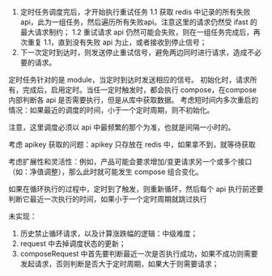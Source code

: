 1. 定时任务调度完后，才开始执行重试任务
   1.1 获取 redis 中记录的所有失败api，此为一组任务，然后遍历所有失败api。注意这里的请求仍然受 ifast 的最大请求制约；
   1.2 重试请求 api 仍然可能会失败，则在一组任务完成后，再次重复 1.1，直到没有失败 api 为止，或者接收到停止信号；
2. 下一次定时到达时，则发送停止重试信号，避免两边同时进行请求，造成不必要的请求。


定时任务针对的是 module，当定时到达时发送相应的信号。
初始化时，请求所有，完成后，启用定时。当任一定时触发时，都会执行 compose，在compose 内部判断各 api 是否需要执行，但是从库中获取数据。
考虑短时间内多次重启的情况：如果最近的调度的时间，小于一个定时周期，则不初始化。

注意，这里调度必须以 api 中最频繁的那个为准，也就是间隔一小时的。



考虑 apikey 获取的问题：apikey 只存放在 redis 中，如果拿不到，就等待获取


考虑扩展性和灵活性：例如，产品可能会要求增加/变更请求另一个或多个接口（如：净值调整），那么此时就可能发生 compose 组合变化。

如果在循环执行的过程中，定时到了触发，则重新循环，然后每个 api 执行前还要判断它最近一次执行的时间，如果小于一个定时周期就跳过执行


未实现：
1. 历史禁止循环请求，以及计算涨跌幅的逻辑：中级难度；
2. request 中去掉调度状态的更新；
3. composeRequest 中首先要判断最近一次是否执行成功，如果不成功则需要发起请求，否则判断是否大于定时周期，如果大于则需要请求；

